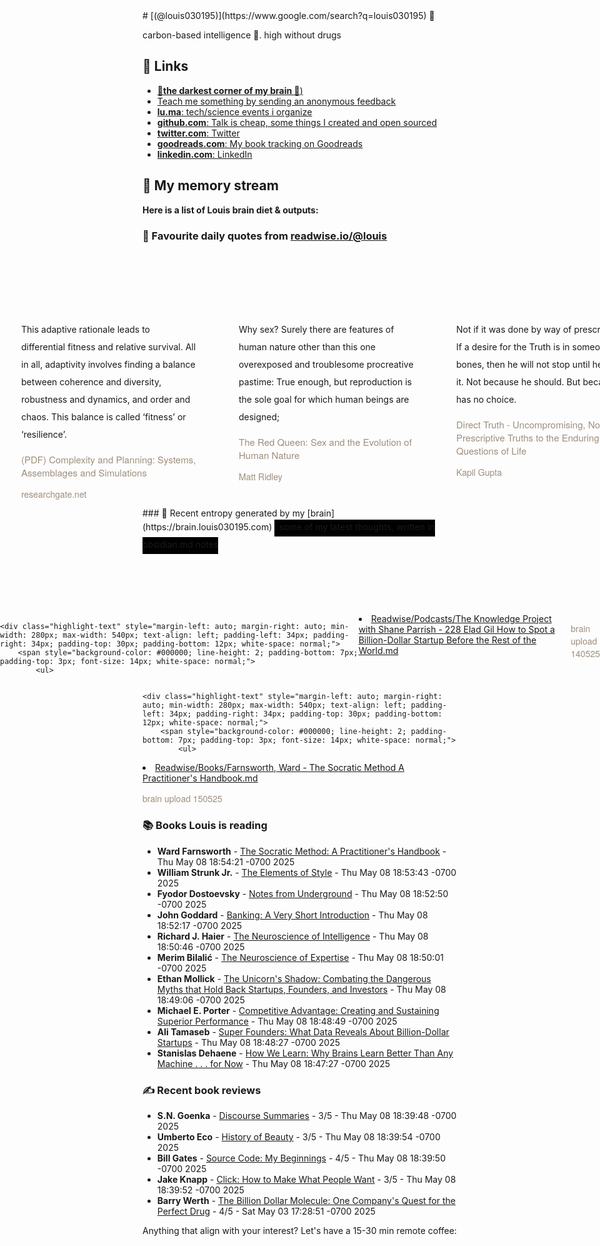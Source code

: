 <link rel="shortcut icon" href="/favicon.ico">
# [(@louis030195)](https://www.google.com/search?q=louis030195) 🤔

carbon-based intelligence 🐒. high without drugs

## 🔗 Links

- [**🌚the darkest corner of my brain 🧠**)](https://brain.louis030195.com)
- [Teach me something by sending an anonymous feedback](https://www.admonymous.co/louis030195)
- [**lu.ma**: tech/science events i organize](https://lu.ma/u/louis030195/events?past=1)
- [**github.com**: Talk is cheap, some things I created and open sourced](https://github.com/louis030195)
- [**twitter.com**: Twitter](https://twitter.com/@louis030195)
- [**goodreads.com**: My book tracking on Goodreads](https://www.goodreads.com/user/show/103091881-louis-beaumont)
- [**linkedin.com**: LinkedIn](https://www.linkedin.com/in/louis030195)

## 🌊 My memory stream

**Here is a list of Louis brain diet & outputs:**

### 👋 Favourite daily quotes from [readwise.io/@louis](https://readwise.io/@louis)
<div class="some-highlights" style="display: flex;
  margin-left: -50vw;
  left: 50%;
  overflow-x: scroll;
  width: 100vw;
  position: relative; margin-top: 6rem;">
<div class="highlight-text" style="margin-left: auto; margin-right: auto; min-width: 280px; max-width: 540px; text-align: left; padding-left: 34px; padding-right: 34px; padding-top: 30px; padding-bottom: 12px; white-space: normal;">
<span style="background-color: transparent; line-height: 2; padding-bottom: 7px; padding-top: 3px; font-size: 14px; white-space: normal;">
          This  adaptive  rationale  leads  to  differential  fitness  and relative survival. All in all, adaptivity involves finding a balance between coherence and diversity, robustness and dynamics, and order and chaos. This balance is called ‘fitness’ or ‘resilience’.
        </span>
<div style="font-family: Helvetica, Arial, sans-serif;">
<div style='font-size: 14px; margin-bottom: 0; margin-top: 10px; font-family: "Raleway", "HelveticaNeue", "Helvetica Neue", Helvetica, Arial, sans-serif; white-space: normal; font-display: swap;'>
<p style="margin-bottom: 0; font-size: 15px; margin-bottom: 2px; color: #9f8e7d">(PDF) Complexity and Planning: Systems, Assemblages and Simulations</p>
<p style="margin-bottom: 0; color: #9f8e7d">researchgate.net</p>
</div>
</div>
</div>
<div class="highlight-text" style="margin-left: auto; margin-right: auto; min-width: 280px; max-width: 540px; text-align: left; padding-left: 34px; padding-right: 34px; padding-top: 30px; padding-bottom: 12px; white-space: normal;">
<span style="background-color: transparent; line-height: 2; padding-bottom: 7px; padding-top: 3px; font-size: 14px; white-space: normal;">
          Why sex? Surely there are features of human nature other than this one overexposed and troublesome procreative pastime: True enough, but reproduction is the sole goal for which human beings are designed;
        </span>
<div style="font-family: Helvetica, Arial, sans-serif;">
<div style='font-size: 14px; margin-bottom: 0; margin-top: 10px; font-family: "Raleway", "HelveticaNeue", "Helvetica Neue", Helvetica, Arial, sans-serif; white-space: normal; font-display: swap;'>
<p style="margin-bottom: 0; font-size: 15px; margin-bottom: 2px; color: #9f8e7d">The Red Queen: Sex and the Evolution of Human Nature</p>
<p style="margin-bottom: 0; color: #9f8e7d">Matt Ridley</p>
</div>
</div>
</div>
<div class="highlight-text" style="margin-left: auto; margin-right: auto; min-width: 280px; max-width: 540px; text-align: left; padding-left: 34px; padding-right: 34px; padding-top: 30px; padding-bottom: 12px; white-space: normal;">
<span style="background-color: transparent; line-height: 2; padding-bottom: 7px; padding-top: 3px; font-size: 14px; white-space: normal;">
          Not if it was done by way of prescription. If a desire for the Truth is in someone’s bones, then he will not stop until he finds it. Not because he should. But because he has no choice.
        </span>
<div style="font-family: Helvetica, Arial, sans-serif;">
<div style='font-size: 14px; margin-bottom: 0; margin-top: 10px; font-family: "Raleway", "HelveticaNeue", "Helvetica Neue", Helvetica, Arial, sans-serif; white-space: normal; font-display: swap;'>
<p style="margin-bottom: 0; font-size: 15px; margin-bottom: 2px; color: #9f8e7d">Direct Truth - Uncompromising, Non-Prescriptive Truths to the Enduring Questions of Life</p>
<p style="margin-bottom: 0; color: #9f8e7d">Kapil Gupta</p>
</div>
</div>
</div>
</div>
### 🧠 Recent entropy generated by my [brain](https://brain.louis030195.com)
<span style="background-color: #000000; line-height: 2; padding-bottom: 7px; padding-top: 3px; font-size: 14px; white-space: normal;">
    ℹ️ some of my latest thoughts, written in obsidian.md notes
</span>
<div class="some-highlights" style="display: flex;
    margin-left: -50vw;
    left: 50%;
    overflow-x: scroll;
    width: 100vw;
    position: relative; margin-top: 6rem;">
    
    <div class="highlight-text" style="margin-left: auto; margin-right: auto; min-width: 280px; max-width: 540px; text-align: left; padding-left: 34px; padding-right: 34px; padding-top: 30px; padding-bottom: 12px; white-space: normal;">
        <span style="background-color: #000000; line-height: 2; padding-bottom: 7px; padding-top: 3px; font-size: 14px; white-space: normal;">
            <ul>
<li><a href="https://brain.louis030195.com/Readwise/Podcasts/The%20Knowledge%20Project%20with%20Shane%20Parrish%20-%20228%20Elad%20Gil%20How%20to%20Spot%20a%20Billion-Dollar%20Startup%20Before%20the%20Rest%20of%20the%20World.md">Readwise/Podcasts/The Knowledge Project with Shane Parrish - 228 Elad Gil How to Spot a Billion-Dollar Startup Before the Rest of the World.md</a></li>
            </ul>
        </span>
        <div style="font-family: Helvetica, Arial, sans-serif;">
            <div style='font-size: 14px; margin-bottom: 0; margin-top: 10px; font-family: "Raleway", "HelveticaNeue", "Helvetica Neue", Helvetica, Arial, sans-serif; white-space: normal; font-display: swap;'>
                <p style="margin-bottom: 0; color: #9f8e7d">brain upload 140525</p>
            </div>
        </div>
    </div>
    

    <div class="highlight-text" style="margin-left: auto; margin-right: auto; min-width: 280px; max-width: 540px; text-align: left; padding-left: 34px; padding-right: 34px; padding-top: 30px; padding-bottom: 12px; white-space: normal;">
        <span style="background-color: #000000; line-height: 2; padding-bottom: 7px; padding-top: 3px; font-size: 14px; white-space: normal;">
            <ul>
<li><a href="https://brain.louis030195.com/Readwise/Books/Farnsworth%2C%20Ward%20-%20The%20Socratic%20Method%20A%20Practitioner%27s%20Handbook.md">Readwise/Books/Farnsworth, Ward - The Socratic Method A Practitioner's Handbook.md</a></li>
            </ul>
        </span>
        <div style="font-family: Helvetica, Arial, sans-serif;">
            <div style='font-size: 14px; margin-bottom: 0; margin-top: 10px; font-family: "Raleway", "HelveticaNeue", "Helvetica Neue", Helvetica, Arial, sans-serif; white-space: normal; font-display: swap;'>
                <p style="margin-bottom: 0; color: #9f8e7d">brain upload 150525</p>
            </div>
        </div>
    </div>
    
</div>


### 📚 Books Louis is reading

-   **Ward Farnsworth**  - [The Socratic Method: A Practitioner&#39;s Handbook](https://www.goodreads.com/book/show/57185177-the-socratic-method) - Thu May 08 18:54:21 -0700 2025
-   **William Strunk Jr.**  - [The Elements of Style](https://www.goodreads.com/book/show/33514.The_Elements_of_Style) - Thu May 08 18:53:43 -0700 2025
-   **Fyodor Dostoevsky**  - [Notes from Underground](https://www.goodreads.com/book/show/49455.Notes_from_Underground) - Thu May 08 18:52:50 -0700 2025
-   **John      Goddard**  - [Banking: A Very Short Introduction](https://www.goodreads.com/book/show/26262657-banking) - Thu May 08 18:52:17 -0700 2025
-   **Richard J. Haier**  - [The Neuroscience of Intelligence](https://www.goodreads.com/book/show/22480600-the-neuroscience-of-intelligence) - Thu May 08 18:50:46 -0700 2025
-   **Merim Bilalić**  - [The Neuroscience of Expertise](https://www.goodreads.com/book/show/35920358-the-neuroscience-of-expertise) - Thu May 08 18:50:01 -0700 2025
-   **Ethan Mollick**  - [The Unicorn&#39;s Shadow: Combating the Dangerous Myths that Hold Back Startups, Founders, and Investors](https://www.goodreads.com/book/show/53453640-the-unicorn-s-shadow) - Thu May 08 18:49:06 -0700 2025
-   **Michael E. Porter**  - [Competitive Advantage: Creating and Sustaining Superior Performance](https://www.goodreads.com/book/show/134776.Competitive_Advantage) - Thu May 08 18:48:49 -0700 2025
-   **Ali Tamaseb**  - [Super Founders: What Data Reveals About Billion-Dollar Startups](https://www.goodreads.com/book/show/55277918-super-founders) - Thu May 08 18:48:27 -0700 2025
-   **Stanislas Dehaene**  - [How We Learn: Why Brains Learn Better Than Any Machine . . . for Now](https://www.goodreads.com/book/show/46064083-how-we-learn) - Thu May 08 18:47:27 -0700 2025

### ✍ Recent book reviews

-   **S.N. Goenka**  - [Discourse Summaries](https://www.goodreads.com/book/show/1263497.Discourse_Summaries) - 3/5 - Thu May 08 18:39:48 -0700 2025
-   **Umberto Eco**  - [History of Beauty](https://www.goodreads.com/book/show/10505.History_of_Beauty) - 3/5 - Thu May 08 18:39:54 -0700 2025
-   **Bill  Gates**  - [Source Code: My Beginnings](https://www.goodreads.com/book/show/213034913-source-code) - 4/5 - Thu May 08 18:39:50 -0700 2025
-   **Jake Knapp**  - [Click: How to Make What People Want](https://www.goodreads.com/book/show/214151403-click) - 3/5 - Thu May 08 18:39:52 -0700 2025
-   **Barry Werth**  - [The Billion Dollar Molecule: One Company&#39;s Quest for the Perfect Drug](https://www.goodreads.com/book/show/38065.The_Billion_Dollar_Molecule) - 4/5 - Sat May 03 17:28:51 -0700 2025

Anything that align with your interest? Let's have a 15-30 min remote coffee:


<div style="width:100%;height:100%;overflow:scroll" id="my-cal-inline"></div>
<script type="text/javascript">
  (function (C, A, L) { let p = function (a, ar) { a.q.push(ar); }; let d = C.document; C.Cal = C.Cal || function () { let cal = C.Cal; let ar = arguments; if (!cal.loaded) { cal.ns = {}; cal.q = cal.q || []; d.head.appendChild(d.createElement("script")).src = A; cal.loaded = true; } if (ar[0] === L) { const api = function () { p(api, arguments); }; const namespace = ar[1]; api.q = api.q || []; typeof namespace === "string" ? (cal.ns[namespace] = api) && p(api, ar) : p(cal, ar); return; } p(cal, ar); }; })(window, "https://app.cal.com/embed/embed.js", "init");
Cal("init", "cof", {origin:"https://cal.com"});

  Cal.ns.cof("inline", {
	elementOrSelector:"#my-cal-inline",
	calLink: "louis030195/cof",
	layout: "month_view"
  });
  
  Cal.ns.cof("ui", {"styles":{"branding":{"brandColor":"#000000"}},"hideEventTypeDetails":false,"layout":"month_view"});
  </script>
  
